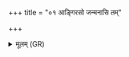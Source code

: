 +++
title = "०१ आङ्गिरसो जन्मनासि तम्"

+++
<details><summary>मूलम् (GR)</summary>

आङ्गिरसो जन्मनासि  
तम् उ त्वाहुर् वनस्पते ।  
स पीलो रक्षो बाधस्व  
साकम् इन्द्रेण मेदिना ॥
</details>